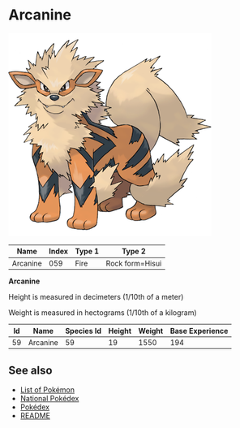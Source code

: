 # Arcanine


![Arcanine](images/059.png)

| **Name** | **Index** | **Type 1** | **Type 2** |
|----|----|----|----|
| Arcanine | 059 | Fire | Rock form=Hisui  |

**Arcanine** 


Height is measured in decimeters (1/10th of a meter)

Weight is measured in hectograms (1/10th of a kilogram)

| **Id** | **Name** | **Species Id** | **Height** | **Weight** | **Base Experience** |
|--------|----------|----------------|------------|------------|---------------------|
| 59 | Arcanine | 59 | 19 | 1550 | 194 |


## See also

- [List of Pokémon](../pokemon.md)
- [National Pokédex](../national_pokedex.md)
- [Pokédex](../pokedex.md)
- [README](../README.md)
